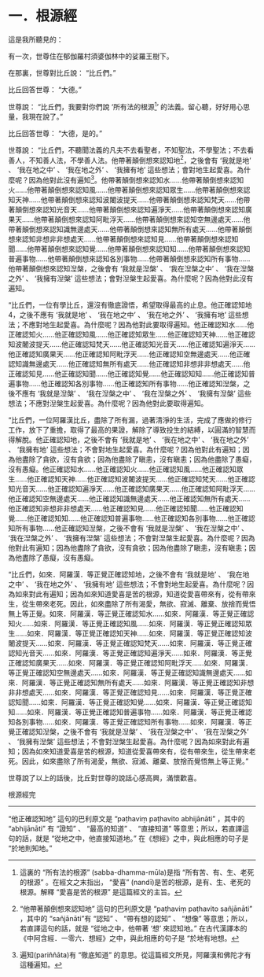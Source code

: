 # 一．根源經

這是我所聽見的：

有一次，世尊住在郁伽羅村須婆伽林中的娑羅王樹下。

在那裏，世尊對比丘說： “比丘們。”

比丘回答世尊： “大德。”

世尊說： “比丘們，我要對你們說 ‘所有法的根源[^1]’ 的法義。留心聽，好好用心思量，我現在說了。”

比丘回答世尊： “大德，是的。”

世尊說： “比丘們，不聽聞法義的凡夫不去看聖者，不知聖法，不學聖法；不去看善人，不知善人法，不學善人法。他帶著顛倒想來認知地[^2]，之後會有 ‘我就是地’ 、 ‘我在地之中’ 、 ‘我在地之外’ 、 ‘我擁有地’ 這些想法；會對地生起愛喜。為什麼呢？因為他對此沒有遍知[^3]。他帶著顛倒想來認知水……他帶著顛倒想來認知火……他帶著顛倒想來認知風……他帶著顛倒想來認知眾生……他帶著顛倒想來認知天神……他帶著顛倒想來認知波闍波提天……他帶著顛倒想來認知梵天……他帶著顛倒想來認知光音天……他帶著顛倒想來認知遍淨天……他帶著顛倒想來認知廣果天……他帶著顛倒想來認知阿毗浮天……他帶著顛倒想來認知空無邊處天……他帶著顛倒想來認知識無邊處天……他帶著顛倒想來認知無所有處天……他帶著顛倒想來認知非想非非想處天……他帶著顛倒想來認知見……他帶著顛倒想來認知聞……他帶著顛倒想來認知覺……他帶著顛倒想來認知知……他帶著顛倒想來認知普遍事物……他帶著顛倒想來認知各別事物……他帶著顛倒想來認知所有事物……他帶著顛倒想來認知湼槃，之後會有 ‘我就是湼槃’ 、 ‘我在湼槃之中’ 、 ‘我在湼槃之外’ 、 ‘我擁有湼槃’ 這些想法；會對湼槃生起愛喜。為什麼呢？因為他對此沒有遍知。

“比丘們，一位有學比丘，還沒有徹底證悟，希望取得最高的止息。他正確認知地4，之後不應有 ‘我就是地’ 、 ‘我在地之中’ 、 ‘我在地之外’ 、 ‘我擁有地’ 這些想法；不應對地生起愛喜。為什麼呢？因為他對此要取得遍知。他正確認知水……他正確認知火……他正確認知風……他正確認知眾生……他正確認知天神……他正確認知波闍波提天……他正確認知梵天……他正確認知光音天……他正確認知遍淨天……他正確認知廣果天……他正確認知阿毗浮天……他正確認知空無邊處天……他正確認知識無邊處天……他正確認知無所有處天……他正確認知非想非非想處天……他正確認知見……他正確認知聞……他正確認知覺……他正確認知知……他正確認知普遍事物……他正確認知各別事物……他正確認知所有事物……他正確認知湼槃，之後不應有 ‘我就是湼槃’ 、 ‘我在湼槃之中’ 、 ‘我在湼槃之外’ 、 ‘我擁有湼槃’ 這些想法；不應對湼槃生起愛喜。為什麼呢？因為他對此要取得遍知。

“比丘們，一位阿羅漢比丘，盡除了所有漏，過著清淨的生活，完成了應做的修行工作，放下了重擔，取得了最高的果證，解除了導致投生的結縛，以圓滿的智慧而得解脫。他正確認知地，之後不會有 ‘我就是地’ 、 ‘我在地之中’ 、 ‘我在地之外’ 、 ‘我擁有地’ 這些想法；不會對地生起愛喜。為什麼呢？因為他對此有遍知；因為他盡除了貪欲，沒有貪欲；因為他盡除了瞋恚，沒有瞋恚；因為他盡除了愚癡，沒有愚癡。他正確認知水……他正確認知火……他正確認知風……他正確認知眾生……他正確認知天神……他正確認知波闍波提天……他正確認知梵天……他正確認知光音天……他正確認知遍淨天……他正確認知廣果天……他正確認知阿毗浮天……他正確認知空無邊處天……他正確認知識無邊處天……他正確認知無所有處天……他正確認知非想非非想處天……他正確認知見……他正確認知聞……他正確認知覺……他正確認知知……他正確認知普遍事物……他正確認知各別事物……他正確認知所有事物……他正確認知湼槃，之後不會有 ‘我就是湼槃’ 、 ‘我在湼槃之中’ 、 ‘我在湼槃之外’ 、 ‘我擁有湼槃’ 這些想法；不會對湼槃生起愛喜。為什麼呢？因為他對此有遍知；因為他盡除了貪欲，沒有貪欲；因為他盡除了瞋恚，沒有瞋恚；因為他盡除了愚癡，沒有愚癡。

“比丘們，如來．阿羅漢．等正覺正確認知地，之後不會有 ‘我就是地’ 、 ‘我在地之中’ 、 ‘我在地之外’ 、 ‘我擁有地’ 這些想法；不會對地生起愛喜。為什麼呢？因為如來對此有遍知；因為如來知道愛喜是苦的根源，知道從愛喜帶來有，從有帶來生，從生帶來老死。因此，如來盡除了所有渴愛，無欲、寂滅、離棄、放捨而覺悟無上等正覺。如來．阿羅漢．等正覺正確認知水……如來．阿羅漢．等正覺正確認知火……如來．阿羅漢．等正覺正確認知風……如來．阿羅漢．等正覺正確認知眾生……如來．阿羅漢．等正覺正確認知天神……如來．阿羅漢．等正覺正確認知波闍波提天……如來．阿羅漢．等正覺正確認知梵天……如來．阿羅漢．等正覺正確認知光音天……如來．阿羅漢．等正覺正確認知遍淨天……如來．阿羅漢．等正覺正確認知廣果天……如來．阿羅漢．等正覺正確認知阿毗浮天……如來．阿羅漢．等正覺正確認知空無邊處天……如來．阿羅漢．等正覺正確認知識無邊處天……如來．阿羅漢．等正覺正確認知無所有處天……如來．阿羅漢．等正覺正確認知非想非非想處天……如來．阿羅漢．等正覺正確認知見……如來．阿羅漢．等正覺正確認知聞……如來．阿羅漢．等正覺正確認知覺……如來．阿羅漢．等正覺正確認知知……如來．阿羅漢．等正覺正確認知普遍事物……如來．阿羅漢．等正覺正確認知各別事物……如來．阿羅漢．等正覺正確認知所有事物……如來．阿羅漢．等正覺正確認知湼槃，之後不會有 ‘我就是湼槃’ 、 ‘我在湼槃之中’ 、 ‘我在湼槃之外’ 、 ‘我擁有湼槃’ 這些想法；不會對湼槃生起愛喜。為什麼呢？因為如來對此有遍知；因為如來知道愛喜是苦的根源，知道從愛喜帶來有，從有帶來生，從生帶來老死。因此，如來盡除了所有渴愛，無欲、寂滅、離棄、放捨而覺悟無上等正覺。”

世尊說了以上的話後，比丘對世尊的說話心感高興，滿懷歡喜。

根源經完

---

[^1]: 這裏的 “所有法的根源” (sabba-dhamma-mūla)是指 “所有苦、有、生、老死的根源” 。在經文之末指出， “愛喜” (nandī)是苦的根源，是有、生、老死的根源。解釋 “愛喜是苦的根源” 是這篇經文的主旨。

[^2]: “他帶著顛倒想來認知地” 這句的巴利原文是 “paṭhaviṃ paṭhavito sañjānāti” ，其中的 “sañjānāti”有 “認知” 、 “帶有想的認知” 、 “想像” 等意思；所以，若直譯這句的話，就是 “從地之中，他帶著 ‘想’ 來認知地。” 在古代漢譯本的《中阿含經．一零六．想經》之中，與此相應的句子是 “於地有地想。

[^3]: 遍知(pariññāta)有 “徹底知道” 的意思。從這篇經文所見，阿羅漢和佛陀才有這種遍知。

“他正確認知地” 這句的巴利原文是 “paṭhaviṃ paṭhavito abhijānāti” ，其中的 “abhijānāti” 有 “證知” 、 “最高的知道” 、 “直接知道” 等意思；所以，若直譯這句的話，就是 “從地之中，他直接知道地。” 在《想經》之中，與此相應的句子是 “於地則知地。”
